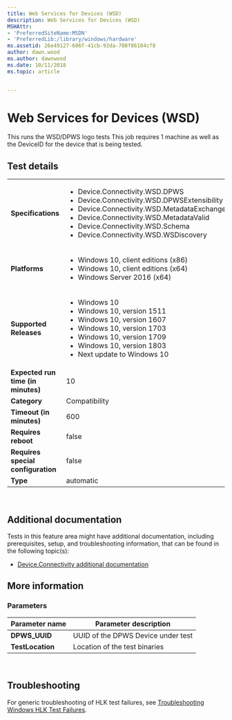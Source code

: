 ```yaml
---
title: Web Services for Devices (WSD)
description: Web Services for Devices (WSD)
MSHAttr:
- 'PreferredSiteName:MSDN'
- 'PreferredLib:/library/windows/hardware'
ms.assetid: 26e49127-606f-41cb-93da-708f86184cf8
author: dawn.wood
ms.author: dawnwood
ms.date: 10/11/2018
ms.topic: article


---
```


# <span id="p_hlk_test.81242753-2559-474c-9dd2-3b44debd6b38"></span>Web Services for Devices (WSD)


This runs the WSD/DPWS logo tests This job requires 1 machine as well as the DeviceID for the device that is being tested.

## Test details
|||
|---|---|
| **Specifications**  | <ul><li>Device.Connectivity.WSD.DPWS</li><li>Device.Connectivity.WSD.DPWSExtensibility</li><li>Device.Connectivity.WSD.MetadataExchange</li><li>Device.Connectivity.WSD.MetadataValid</li><li>Device.Connectivity.WSD.Schema</li><li>Device.Connectivity.WSD.WSDiscovery</li></ul> |  
| **Platforms**   | <ul><li>Windows 10, client editions (x86)</li><li>Windows 10, client editions (x64)</li><li>Windows Server 2016 (x64)</li></ul> |
| **Supported Releases** | <ul><li>Windows 10</li><li>Windows 10, version 1511</li><li>Windows 10, version 1607</li><li>Windows 10, version 1703</li><li>Windows 10, version 1709</li><li>Windows 10, version 1803</li><li>Next update to Windows 10</li></ul> |
|**Expected run time (in minutes)**| 10 |
|**Category**| Compatibility |
|**Timeout (in minutes)**| 600 |
|**Requires reboot**| false |
|**Requires special configuration**| false |
|**Type**| automatic |

 

## <span id="Additional_documentation"></span><span id="additional_documentation"></span><span id="ADDITIONAL_DOCUMENTATION"></span>Additional documentation


Tests in this feature area might have additional documentation, including prerequisites, setup, and troubleshooting information, that can be found in the following topic(s):

-   [Device.Connectivity additional documentation](device-connectivity-additional-documentation.md)

## <span id="More_information"></span><span id="more_information"></span><span id="MORE_INFORMATION"></span>More information


### <span id="Parameters"></span><span id="parameters"></span><span id="PARAMETERS"></span>Parameters

| Parameter name   | Parameter description              |
|------------------|------------------------------------|
| **DPWS\_UUID**   | UUID of the DPWS Device under test |
| **TestLocation** | Location of the test binaries      |

 

## <span id="Troubleshooting"></span><span id="troubleshooting"></span><span id="TROUBLESHOOTING"></span>Troubleshooting


For generic troubleshooting of HLK test failures, see [Troubleshooting Windows HLK Test Failures](..\user\troubleshooting-windows-hlk-test-failures.md).

 

 






